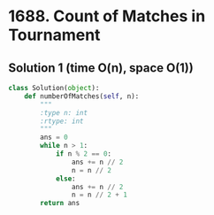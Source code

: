 # 1688. Count of Matches in Tournament

## Solution 1 (time O(n), space O(1))

```python
class Solution(object):
    def numberOfMatches(self, n):
        """
        :type n: int
        :rtype: int
        """
        ans = 0
        while n > 1:
            if n % 2 == 0:
                ans += n // 2
                n = n // 2
            else:
                ans += n // 2
                n = n // 2 + 1
        return ans
```
